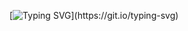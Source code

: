 [![Typing SVG](https://readme-typing-svg.demolab.com?font=Nabla&size=32&pause=1000&vCenter=true&width=435&lines=Praise+The+Sun!)](https://git.io/typing-svg)
